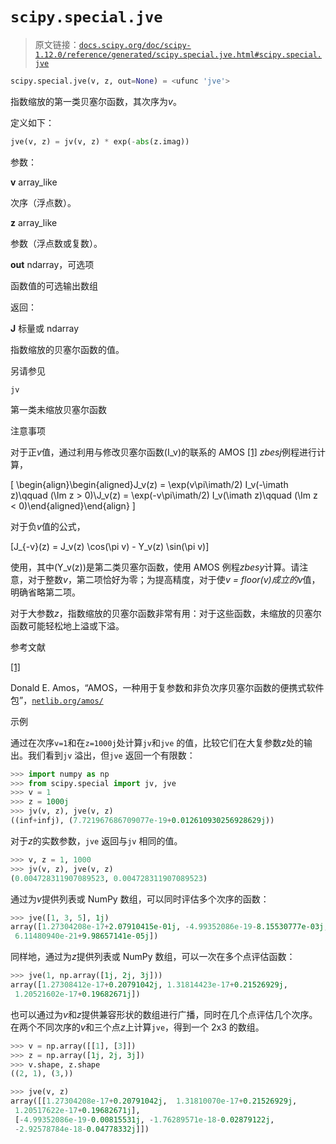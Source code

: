 # `scipy.special.jve`

> 原文链接：[`docs.scipy.org/doc/scipy-1.12.0/reference/generated/scipy.special.jve.html#scipy.special.jve`](https://docs.scipy.org/doc/scipy-1.12.0/reference/generated/scipy.special.jve.html#scipy.special.jve)

```py
scipy.special.jve(v, z, out=None) = <ufunc 'jve'>
```

指数缩放的第一类贝塞尔函数，其次序为*v*。

定义如下：

```py
jve(v, z) = jv(v, z) * exp(-abs(z.imag)) 
```

参数：

**v** array_like

次序（浮点数）。

**z** array_like

参数（浮点数或复数）。

**out** ndarray，可选项

函数值的可选输出数组

返回：

**J** 标量或 ndarray

指数缩放的贝塞尔函数的值。

另请参见

`jv`

第一类未缩放贝塞尔函数

注意事项

对于正*v*值，通过利用与修改贝塞尔函数\(I_v\)的联系的 AMOS [[1]](#r36ae789cf8a8-1) *zbesj*例程进行计算，

\[ \begin{align}\begin{aligned}J_v(z) = \exp(v\pi\imath/2) I_v(-\imath z)\qquad (\Im z > 0)\\J_v(z) = \exp(-v\pi\imath/2) I_v(\imath z)\qquad (\Im z < 0)\end{aligned}\end{align} \]

对于负*v*值的公式，

\[J_{-v}(z) = J_v(z) \cos(\pi v) - Y_v(z) \sin(\pi v)\]

使用，其中\(Y_v(z)\)是第二类贝塞尔函数，使用 AMOS 例程*zbesy*计算。请注意，对于整数*v*，第二项恰好为零；为提高精度，对于使*v = floor(v)*成立的*v*值，明确省略第二项。

对于大参数*z*，指数缩放的贝塞尔函数非常有用：对于这些函数，未缩放的贝塞尔函数可能轻松地上溢或下溢。

参考文献

[[1]](#id1)

Donald E. Amos，“AMOS，一种用于复参数和非负次序贝塞尔函数的便携式软件包”，[`netlib.org/amos/`](http://netlib.org/amos/)

示例

通过在次序`v=1`和在`z=1000j`处计算`jv`和`jve` 的值，比较它们在大复参数*z*处的输出。我们看到`jv` 溢出，但`jve` 返回一个有限数：

```py
>>> import numpy as np
>>> from scipy.special import jv, jve
>>> v = 1
>>> z = 1000j
>>> jv(v, z), jve(v, z)
((inf+infj), (7.721967686709077e-19+0.012610930256928629j)) 
```

对于*z*的实数参数，`jve` 返回与`jv` 相同的值。

```py
>>> v, z = 1, 1000
>>> jv(v, z), jve(v, z)
(0.004728311907089523, 0.004728311907089523) 
```

通过为*v*提供列表或 NumPy 数组，可以同时评估多个次序的函数：

```py
>>> jve([1, 3, 5], 1j)
array([1.27304208e-17+2.07910415e-01j, -4.99352086e-19-8.15530777e-03j,
 6.11480940e-21+9.98657141e-05j]) 
```

同样地，通过为*z*提供列表或 NumPy 数组，可以一次在多个点评估函数：

```py
>>> jve(1, np.array([1j, 2j, 3j]))
array([1.27308412e-17+0.20791042j, 1.31814423e-17+0.21526929j,
 1.20521602e-17+0.19682671j]) 
```

也可以通过为*v*和*z*提供兼容形状的数组进行广播，同时在几个点评估几个次序。在两个不同次序的*v*和三个点*z*上计算`jve`，得到一个 2x3 的数组。

```py
>>> v = np.array([[1], [3]])
>>> z = np.array([1j, 2j, 3j])
>>> v.shape, z.shape
((2, 1), (3,)) 
```

```py
>>> jve(v, z)
array([[1.27304208e-17+0.20791042j,  1.31810070e-17+0.21526929j,
 1.20517622e-17+0.19682671j],
 [-4.99352086e-19-0.00815531j, -1.76289571e-18-0.02879122j,
 -2.92578784e-18-0.04778332j]]) 
```
